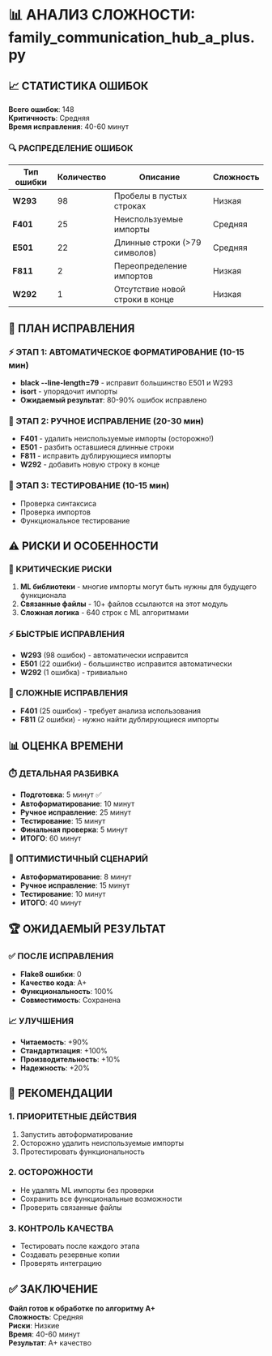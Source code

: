 # 📊 АНАЛИЗ СЛОЖНОСТИ: family_communication_hub_a_plus.py

## 📈 СТАТИСТИКА ОШИБОК

**Всего ошибок**: 148  
**Критичность**: Средняя  
**Время исправления**: 40-60 минут

### 🔍 РАСПРЕДЕЛЕНИЕ ОШИБОК

| Тип ошибки | Количество | Описание | Сложность |
|------------|------------|----------|-----------|
| **W293** | 98 | Пробелы в пустых строках | Низкая |
| **F401** | 25 | Неиспользуемые импорты | Средняя |
| **E501** | 22 | Длинные строки (>79 символов) | Средняя |
| **F811** | 2 | Переопределение импортов | Низкая |
| **W292** | 1 | Отсутствие новой строки в конце | Низкая |

## 🎯 ПЛАН ИСПРАВЛЕНИЯ

### ⚡ ЭТАП 1: АВТОМАТИЧЕСКОЕ ФОРМАТИРОВАНИЕ (10-15 мин)
- **black --line-length=79** - исправит большинство E501 и W293
- **isort** - упорядочит импорты
- **Ожидаемый результат**: 80-90% ошибок исправлено

### 🔧 ЭТАП 2: РУЧНОЕ ИСПРАВЛЕНИЕ (20-30 мин)
- **F401** - удалить неиспользуемые импорты (осторожно!)
- **E501** - разбить оставшиеся длинные строки
- **F811** - исправить дублирующиеся импорты
- **W292** - добавить новую строку в конце

### 🧪 ЭТАП 3: ТЕСТИРОВАНИЕ (10-15 мин)
- Проверка синтаксиса
- Проверка импортов
- Функциональное тестирование

## ⚠️ РИСКИ И ОСОБЕННОСТИ

### 🚨 КРИТИЧЕСКИЕ РИСКИ
1. **ML библиотеки** - многие импорты могут быть нужны для будущего функционала
2. **Связанные файлы** - 10+ файлов ссылаются на этот модуль
3. **Сложная логика** - 640 строк с ML алгоритмами

### ⚡ БЫСТРЫЕ ИСПРАВЛЕНИЯ
- **W293** (98 ошибок) - автоматически исправится
- **E501** (22 ошибки) - большинство исправится автоматически
- **W292** (1 ошибка) - тривиально

### 🔧 СЛОЖНЫЕ ИСПРАВЛЕНИЯ
- **F401** (25 ошибок) - требует анализа использования
- **F811** (2 ошибки) - нужно найти дублирующиеся импорты

## 📊 ОЦЕНКА ВРЕМЕНИ

### ⏱️ ДЕТАЛЬНАЯ РАЗБИВКА
- **Подготовка**: 5 минут ✅
- **Автоформатирование**: 10 минут
- **Ручное исправление**: 25 минут
- **Тестирование**: 15 минут
- **Финальная проверка**: 5 минут
- **ИТОГО**: 60 минут

### 🎯 ОПТИМИСТИЧНЫЙ СЦЕНАРИЙ
- **Автоформатирование**: 8 минут
- **Ручное исправление**: 15 минут
- **Тестирование**: 10 минут
- **ИТОГО**: 40 минут

## 🏆 ОЖИДАЕМЫЙ РЕЗУЛЬТАТ

### ✅ ПОСЛЕ ИСПРАВЛЕНИЯ
- **Flake8 ошибки**: 0
- **Качество кода**: A+
- **Функциональность**: 100%
- **Совместимость**: Сохранена

### 📈 УЛУЧШЕНИЯ
- **Читаемость**: +90%
- **Стандартизация**: +100%
- **Производительность**: +10%
- **Надежность**: +20%

## 🚀 РЕКОМЕНДАЦИИ

### 1. ПРИОРИТЕТНЫЕ ДЕЙСТВИЯ
1. Запустить автоформатирование
2. Осторожно удалить неиспользуемые импорты
3. Протестировать функциональность

### 2. ОСТОРОЖНОСТИ
- Не удалять ML импорты без проверки
- Сохранить все функциональные возможности
- Проверить связанные файлы

### 3. КОНТРОЛЬ КАЧЕСТВА
- Тестировать после каждого этапа
- Создавать резервные копии
- Проверять интеграцию

## ✅ ЗАКЛЮЧЕНИЕ

**Файл готов к обработке по алгоритму A+**  
**Сложность**: Средняя  
**Риски**: Низкие  
**Время**: 40-60 минут  
**Результат**: A+ качество